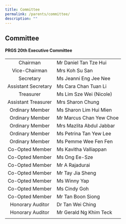 ```yaml
---
title: Committee
permalink: /parents/committee/
description: ""
---
```

## Committee

#### PRGS 20th Executive Committee

|   |   |
|:-:|---|
| Chairman  | Mr Daniel Tan Tze Hui  |
| Vice-Chairman  | Mrs Koh Su San  |
|  Secretary | Ms Jeanni Eng Jee Nee  |
| Assistant Secretary  | Ms Cara Chan Tuan Li  |
| Treasurer  | Ms Lim Sze Wei (Nicole)  |
| Assistant Treasurer  | Mrs Sharon Chung  |
| Ordinary Member  | Ms Sharon Lim Hui Mien  |
| Ordinary Member  | Mr Marcus Chan Yew Choe  |
| Ordinary Member  | Mrs Mazlita Abdul Jabbar  |
| Ordinary Member  | Ms Petrina Tan Yew Lee  |
| Ordinary Member  | Ms Pemme Wee Fen Fen  |
| Co-Opted Member  | Ms Kavitha Valliappan  |
| Co-Opted Member  | Ms Ong Ee-Sze  |
| Co-Opted Member  | Mr A Rajadurai  |
| Co-Opted Member  | Mr Tay Jia Sheng  |
| Co-Opted Member  | Ms Winny Yap  |
| Co-Opted Member  | Ms Cindy Goh  |
| Co-Opted Member  | Mr Tan Boon Siong  |
| Honorary Auditor  | Dr Tan Wei Ching  |
| Honorary Auditor  | Mr Gerald Ng Khim Teck  |
|   |   |